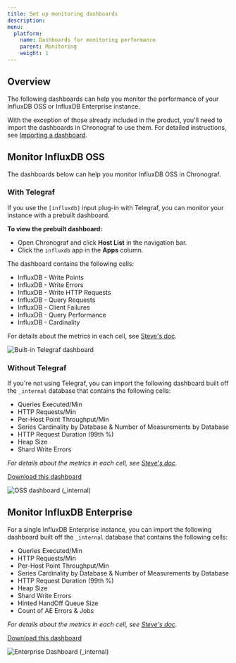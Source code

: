 ```yaml
---
title: Set up monitoring dashboards
description:
menu:
  platform:
    name: Dashboards for monitoring performance
    parent: Monitoring
    weight: 1
---
```

## Overview

The following dashboards can help you monitor the performance of your InfluxDB OSS or InfluxDB Enterprise instance.

With the exception of those already included in the product, you'll need to import the dashboards in Chronograf to use them. For detailed instructions, see [Importing a dashboard](/chronograf/latest/administration/import-export-dashboards/#importing-a-dashboard).

## Monitor InfluxDB OSS

The dashboards below can help you monitor InfluxDB OSS in Chronograf.

### With Telegraf
If you use the `[influxdb]` input plug-in with Telegraf, you can monitor your instance with a prebuilt dashboard.

**To view the prebuilt dashboard:**  

* Open Chronograf and click **Host List** in the navigation bar.
* Click the `influxdb` app in the **Apps** column.

The dashboard contains the following cells:  

* InfluxDB - Write Points
* InfluxDB - Write Errors
* InfluxDB - Write HTTP Requests
* InfluxDB - Query Requests
* InfluxDB - Client Failures
* InfluxDB - Query Performance
* InfluxDB - Cardinality

For details about the metrics in each cell, see [Steve's doc](link).

![Built-in Telegraf dashboard](/img/platform/platform-dashboard-oss-telegraf.png)

### Without Telegraf

If you're not using Telegraf, you can import the following dashboard built off the `_internal` database that contains the following cells:

* Queries Executed/Min
* HTTP Requests/Min
* Per-Host Point Throughput/Min
* Series Cardinality by Database & Number of Measurements by Database
* HTTP Request Duration (99th %)
* Heap Size
* Shard Write Errors

_For details about the metrics in each cell, see [Steve's doc](link)._

[Download this dashboard](/downloads/dashboard-influxdb-oss-stats_internal.json)

![OSS dashboard (_internal)](/img/platform/platform-dashboard-oss-internal.png)

## Monitor InfluxDB Enterprise

For a single InfluxDB Enterprise instance, you can import the following dashboard built off the `_internal` database that contains the following cells:

* Queries Executed/Min
* HTTP Requests/Min
* Per-Host Point Throughput/Min
* Series Cardinality by Database & Number of Measurements by Database
* HTTP Request Duration (99th %)
* Heap Size
* Shard Write Errors
* Hinted HandOff Queue Size
* Count of AE Errors & Jobs

_For details about the metrics in each cell, see [Steve's doc](link)._

[Download this dashboard](/downloads/dashboard-influxdb-enterprise-cluster-stats_internal.json)

![Enterprise Dashboard (_internal)](/img/platform/platform-dashboard-enterprise-internal.png.png)

